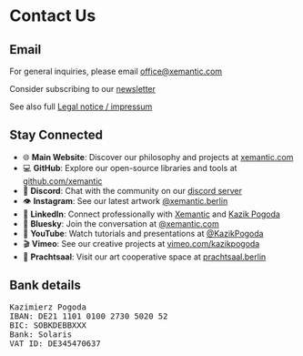 # Contact Us

## Email

For general inquiries, please email <office@xemantic.com>

Consider subscribing to our [newsletter](#newsletter)

See also full [Legal notice / impressum](../impressum)

## Stay Connected

- 🌐 **Main Website**: Discover our philosophy and projects at [xemantic.com](https://xemantic.com)
- 💻 **GitHub**: Explore our open-source libraries and tools at [github.com/xemantic](https://github.com/xemantic/)
- 🔷 **Discord**: Chat with the community on our [discord server](https://discord.gg/vQktqqN2Vn)
- 👁 **Instagram**: See our latest artwork [@xemantic.berlin](https://www.instagram.com/xemantic.berlin)
- 💼 **LinkedIn**: Connect professionally with [Xemantic](https://www.linkedin.com/company/xemantic-berlin/) and [Kazik Pogoda](https://www.linkedin.com/in/kpogoda/)
- 🦋 **Bluesky**: Join the conversation at [@xemantic.com](https://bsky.app/profile/xemantic.com)
- 🎥 **YouTube**: Watch tutorials and presentations at [@KazikPogoda](https://www.youtube.com/@KazikPogoda)
- 🎬 **Vimeo**: See our creative projects at [vimeo.com/kazikpogoda](https://vimeo.com/kazikpogoda)
- 🎨 **Prachtsaal**: Visit our art cooperative space at [prachtsaal.berlin](https://prachtsaal.berlin)

## Bank details

<pre>
Kazimierz Pogoda
IBAN: DE21 1101 0100 2730 5020 52
BIC: SOBKDEBBXXX
Bank: Solaris
VAT ID: DE345470637
</pre>

